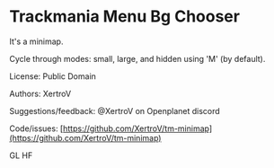 # Trackmania Menu Bg Chooser

It's a minimap.

Cycle through modes: small, large, and hidden using 'M' (by default).

License: Public Domain

Authors: XertroV

Suggestions/feedback: @XertroV on Openplanet discord

Code/issues: [https://github.com/XertroV/tm-minimap](https://github.com/XertroV/tm-minimap)

GL HF
